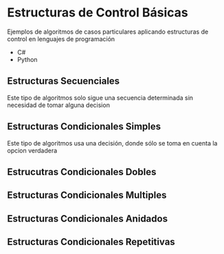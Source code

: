 # Estructuras de Control Básicas

Ejemplos de algoritmos de casos particulares aplicando estructuras de control en lenguajes de programación

- C#
- Python

## Estructuras Secuenciales

Este tipo de algoritmos solo sigue una secuencia determinada sin necesidad de tomar alguna decision

## Estructuras Condicionales Simples

Este tipo de algoritmos usa una decisión, donde sólo se toma en cuenta la opcion verdadera

## Estrucutras Condicionales Dobles
## Estructuras Condicionales Multiples
## Estructuras Condicionales Anidados
## Estructuras Condicionales Repetitivas